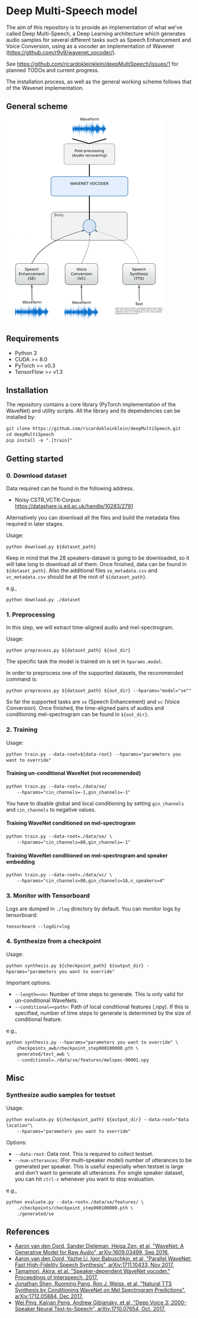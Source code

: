 # Deep Multi-Speech model

The aim of this repository is to provide an implementation of what we've called Deep Multi-Speech, a Deep Learning architecture
which generates audio samples for several different tasks such as Speech Enhancement and Voice Conversion, using as a 
vocoder an implementation of Wavenet (https://github.com/r9y9/wavenet_vocoder/).

See https://github.com/ricardokleinklein/deepMultiSpeech/issues/1 for planned TODOs and current progress.

The installation process, as well as the general working scheme follows that of the Wavenet implementation.

## General scheme

![general diagram](images/diagram.png)

## Requirements

- Python 3
- CUDA >= 8.0
- PyTorch >= v0.3
- TensorFlow >= v1.3

## Installation

The repository contains a core library (PyTorch implementation of the WaveNet) and utility scripts. All the library and its dependencies can be installed by:

```
git clone https://github.com/ricardokleinklein/deepMultiSpeech.git
cd deepMultiSpeech
pip install -e ".[train]"
```

## Getting started

### 0. Download dataset

Data required can be found in the following address.
- Noisy CSTR_VCTK-Corpus: https://datashare.is.ed.ac.uk/handle/10283/2791

Alternatively you can download all the files and build the metadata files
required in later stages.

Usage:
```
python download.py ${dataset_path}
```

Keep in mind that the 28 speakers-dataset is going to be downloaded, so it will take long to download all of them. Once finished, data can be found in `${dataset_path}`. Also the additional files `se_metadata.csv` and `vc_metadata.csv` should be at the root of `${dataset_path}`.

e.g.,

```
python download.py ./dataset
```

### 1. Preprocessing

In this step, we will extract time-aligned audio and mel-spectrogram.

Usage:

```
python preprocess.py ${dataset_path} ${out_dir}
```

The specific task the model is trained on is set in `hparams.modal`.

In order to preprocess one of the supported datasets, the recommended command is:

```
python preprocess.py ${dataset_path} ${out_dir} --hparams="modal="se""
```

So far the supported tasks are `se` (Speech Enhancement) and `vc` (Voice Conversion). Once finished, the time-aligned pairs of audios and
conditioning mel-spectrogram can be found in `${out_dir}`.

### 2. Training

Usage:

```
python train.py --data-root=${data-root} --hparams="parameters you want to override"
```


#### Training un-conditional WaveNet (not recommended)

```
python train.py --data-root=./data/se/
    --hparams="cin_channels=-1,gin_channels=-1"
```

You have to disable global and local conditioning by setting `gin_channels` and `cin_channels` to negative values.

#### Training WaveNet conditioned on mel-spectrogram

```
python train.py --data-root=./data/se/ \
    --hparams="cin_channels=80,gin_channels=-1"
```

#### Training WaveNet conditioned on mel-spectrogram and speaker embedding

```
python train.py --data-root=./data/vc/ \
    --hparams="cin_channels=80,gin_channels=16,n_speakers=4"
```

### 3. Monitor with Tensorboard

Logs are dumped in `./log` directory by default. You can monitor logs by tensorboard:

```
tensorboard --logdir=log
```

### 4. Synthesize from a checkpoint

Usage:

```
python synthesis.py ${checkpoint_path} ${output_dir} -hparams="parameters you want to override"
```

Important options:

- `--length=<n>`: Number of time steps to generate. This is only valid for un-conditional WaveNets.
- `--conditional=<path>`: Path of local conditional features (.npy). If this is specified, number of time steps to generate is determined by the size of conditional feature.

e.g.,

```
python synthesis.py --hparams="parameters you want to override" \ 
    checkpoints_awb/checkpoint_step000100000.pth \
    generated/test_awb \
    --conditional=./data/se/features/melspec-00001.npy
```

## Misc

### Synthesize audio samples for testset

Usage:


```
python evaluate.py ${checkpoint_path} ${output_dir} --data-root="data location"\
    --hparams="parameters you want to override"
```

Options:

- `--data-root`: Data root. This is required to collect testset.
- `--num-utterances`: (For multi-speaker model) number of utterances to be generated per speaker. This is useful especially when testset is large and don't want to generate all utterances. For single speaker dataset, you can hit `ctrl-c` whenever you want to stop evaluation.

e.g.,

```
python evaluate.py --data-root=./data/se/features/ \
    ./checkpoints/checkpoint_step000100000.pth \
    ./generated/se
```

## References

- [Aaron van den Oord, Sander Dieleman, Heiga Zen, et al, "WaveNet: A Generative Model for Raw Audio", 	arXiv:1609.03499, Sep 2016.](https://arxiv.org/abs/1609.03499)
- [Aaron van den Oord, Yazhe Li, Igor Babuschkin, et al, "Parallel WaveNet: Fast High-Fidelity Speech Synthesis", 	arXiv:1711.10433, Nov 2017.](https://arxiv.org/abs/1711.10433)
- [Tamamori, Akira, et al. "Speaker-dependent WaveNet vocoder." Proceedings of Interspeech. 2017.](http://www.isca-speech.org/archive/Interspeech_2017/pdfs/0314.PDF)
- [Jonathan Shen, Ruoming Pang, Ron J. Weiss, et al, "Natural TTS Synthesis by Conditioning WaveNet on Mel Spectrogram Predictions", arXiv:1712.05884, Dec 2017.](https://arxiv.org/abs/1712.05884)
- [Wei Ping, Kainan Peng, Andrew Gibiansky, et al, "Deep Voice 3: 2000-Speaker Neural Text-to-Speech", arXiv:1710.07654, Oct. 2017.](https://arxiv.org/abs/1710.07654)
